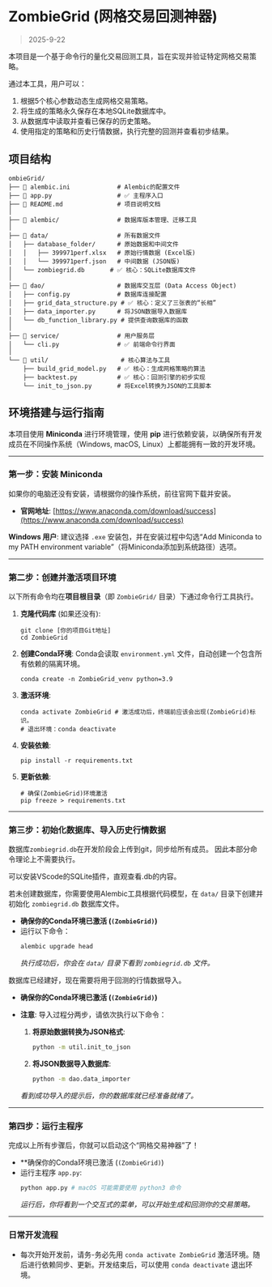 # ZombieGrid (网格交易回测神器)
> 2025-9-22

本项目是一个基于命令行的量化交易回测工具，旨在实现并验证特定网格交易策略。

通过本工具，用户可以：
1.  根据5个核心参数动态生成网格交易策略。
2.  将生成的策略永久保存在本地SQLite数据库中。
3.  从数据库中读取并查看已保存的历史策略。
4.  使用指定的策略和历史行情数据，执行完整的回测并查看初步结果。

## 项目结构

```
ombieGrid/
├── 📄 alembic.ini             # Alembic的配置文件
├── 📄 app.py                  # ✅ 主程序入口
├── 📄 README.md               # 项目说明文档
│
├── 📂 alembic/                # 数据库版本管理、迁移工具
│
├── 📂 data/                   # 所有数据文件
│   ├── database_folder/      # 原始数据和中间文件
│   │   ├── 399971perf.xlsx   # 原始行情数据 (Excel版)
│   │   └── 399971perf.json   # 中间数据 (JSON版)
│   └── zombiegrid.db       # ✅ 核心：SQLite数据库文件
│
├── 📂 dao/                    # 数据库交互层 (Data Access Object)
│   ├── config.py             # 数据库连接配置
│   ├── grid_data_structure.py # ✅ 核心：定义了三张表的“长相”
│   ├── data_importer.py      # 将JSON数据导入数据库
│   └── db_function_library.py # 提供查询数据库的函数
│
├── 📂 service/                # 用户服务层
│   └── cli.py                # ✅ 前端命令行界面
│
└── 📂 util/                    # 核心算法与工具
    ├── build_grid_model.py   # ✅ 核心：生成网格策略的算法
    ├── backtest.py           # ✅ 核心：回测引擎的初步实现
    └── init_to_json.py       # 将Excel转换为JSON的工具脚本
```

## 环境搭建与运行指南

本项目使用 **Miniconda** 进行环境管理，使用 **pip** 进行依赖安装，以确保所有开发成员在不同操作系统（Windows, macOS, Linux）上都能拥有一致的开发环境。

---

### **第一步：安装 Miniconda**

如果你的电脑还没有安装，请根据你的操作系统，前往官网下载并安装。

* **官网地址**: [https://www.anaconda.com/download/success](https://www.anaconda.com/download/success)

**Windows 用户**: 建议选择 `.exe` 安装包，并在安装过程中勾选“Add Miniconda to my PATH environment variable”（将Miniconda添加到系统路径）选项。

---

### **第二步：创建并激活项目环境**

以下所有命令均在**项目根目录**（即 `ZombieGrid/` 目录）下通过命令行工具执行。

1.  **克隆代码库** (如果还没有):
    ```shell
    git clone [你的项目Git地址]
    cd ZombieGrid
    ```

2.  **创建Conda环境**:
    Conda会读取 `environment.yml` 文件，自动创建一个包含所有依赖的隔离环境。
    ```shell
    conda create -n ZombieGrid_venv python=3.9
    ```

3.  **激活环境**:
    ```shell
    conda activate ZombieGrid # 激活成功后，终端前应该会出现(ZombieGrid)标识。
    # 退出环境：conda deactivate
    ```

4.  **安装依赖**:
    ```shell
    pip install -r requirements.txt
    ```
4.  **更新依赖**:
    ```shell
    # 确保(ZombieGrid)环境激活
    pip freeze > requirements.txt
    ```

---

### **第三步：初始化数据库、导入历史行情数据**

数据库`zombiegrid.db`在开发阶段会上传到git，同步给所有成员。
因此本部分命令理论上不需要执行。

可以安装VScode的SQLite插件，直观查看.db的内容。

若未创建数据库，你需要使用Alembic工具根据代码模型，在 `data/` 目录下创建并初始化 `zombiegrid.db` 数据库文件。

* **确保你的Conda环境已激活 (`(ZombieGrid)`)**
* 运行以下命令：
    ```bash
    alembic upgrade head
    ```
    *执行成功后，你会在 `data/` 目录下看到 `zombiegrid.db` 文件。*


数据库已经建好，现在需要将用于回测的行情数据导入。

* **确保你的Conda环境已激活 (`(ZombieGrid)`)**
* **注意**: 导入过程分两步，请依次执行以下命令：

    1.  **将原始数据转换为JSON格式**:
        ```bash
        python -m util.init_to_json
        ```
    2.  **将JSON数据导入数据库**:
        ```bash
        python -m dao.data_importer
        ```
    *看到成功导入的提示后，你的数据库就已经准备就绪了。*

---

### **第四步：运行主程序**

完成以上所有步骤后，你就可以启动这个“网格交易神器”了！

* **确保你的Conda环境已激活 (`(ZombieGrid)`)
* 运行主程序 `app.py`:
    ```bash
    python app.py # macOS 可能需要使用 python3 命令
    ```
    *运行后，你将看到一个交互式的菜单，可以开始生成和回测你的交易策略。*

---

### 日常开发流程

* 每次开始开发前，请务-务必先用 `conda activate ZombieGrid` 激活环境。随后进行依赖同步、更新。开发结束后，可以使用 `conda deactivate` 退出环境。
